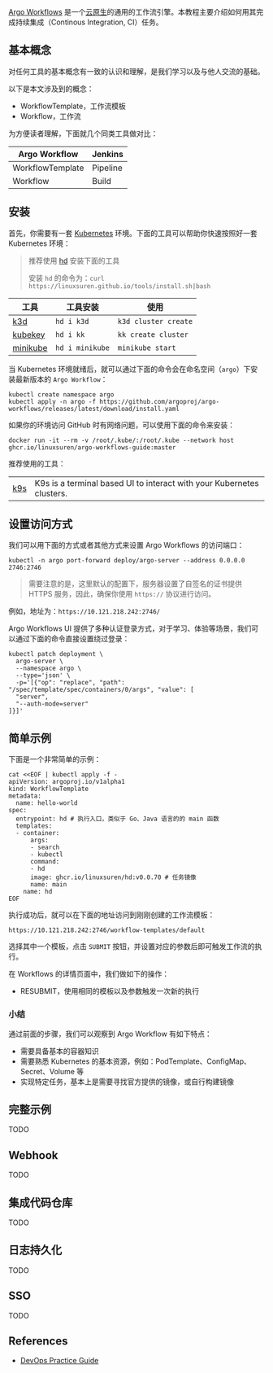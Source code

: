 [Argo Workflows](https://argoproj.github.io/argo-workflows/) 是一个[云原生](https://en.wikipedia.org/wiki/Cloud-native_computing)的通用的工作流引擎。本教程主要介绍如何用其完成持续集成（Continous Integration, CI）任务。

## 基本概念
对任何工具的基本概念有一致的认识和理解，是我们学习以及与他人交流的基础。

以下是本文涉及到的概念：

* WorkflowTemplate，工作流模板
* Workflow，工作流

为方便读者理解，下面就几个同类工具做对比：

| Argo Workflow | Jenkins |
|---|---|
| WorkflowTemplate | Pipeline |
| Workflow | Build |

## 安装
首先，你需要有一套 [Kubernetes](https://github.com/kubernetes/kubernetes/) 环境。下面的工具可以帮助你快速按照好一套 Kubernetes 环境：

> 推荐使用 [hd](https://github.com/LinuxSuRen/http-downloader) 安装下面的工具
>
> 安装 `hd` 的命令为：`curl https://linuxsuren.github.io/tools/install.sh|bash`

| 工具 | 工具安装 |使用 |
|---|---|---|
| [k3d](https://k3d.io/) | `hd i k3d` | `k3d cluster create` |
| [kubekey](https://github.com/kubesphere/kubekey) | `hd i kk` | `kk create cluster` |
| [minikube](https://github.com/kubernetes/minikube) | `hd i minikube` | `minikube start` |

当 Kubernetes 环境就绪后，就可以通过下面的命令会在命名空间（`argo`）下安装最新版本的 `Argo Workflow`：

```shell
kubectl create namespace argo
kubectl apply -n argo -f https://github.com/argoproj/argo-workflows/releases/latest/download/install.yaml
```

如果你的环境访问 GitHub 时有网络问题，可以使用下面的命令来安装：

```shell
docker run -it --rm -v /root/.kube/:/root/.kube --network host ghcr.io/linuxsuren/argo-workflows-guide:master
```

推荐使用的工具：

|||
|---|---|
| [k9s](https://k9scli.io/) | K9s is a terminal based UI to interact with your Kubernetes clusters. |

## 设置访问方式
我们可以用下面的方式或者其他方式来设置 Argo Workflows 的访问端口：

```shell
kubectl -n argo port-forward deploy/argo-server --address 0.0.0.0 2746:2746
```

> 需要注意的是，这里默认的配置下，服务器设置了自签名的证书提供 HTTPS 服务，因此，确保你使用 `https://` 协议进行访问。

例如，地址为：`https://10.121.218.242:2746/`

Argo Workflows UI 提供了多种认证登录方式，对于学习、体验等场景，我们可以通过下面的命令直接设置绕过登录：

```shell
kubectl patch deployment \
  argo-server \
  --namespace argo \
  --type='json' \
  -p='[{"op": "replace", "path": "/spec/template/spec/containers/0/args", "value": [
  "server",
  "--auth-mode=server"
]}]'
```

## 简单示例

下面是一个非常简单的示例：

```shell
cat <<EOF | kubectl apply -f -
apiVersion: argoproj.io/v1alpha1
kind: WorkflowTemplate
metadata:
  name: hello-world
spec:
  entrypoint: hd # 执行入口，类似于 Go、Java 语言的的 main 函数
  templates:
  - container:
      args:
      - search
      - kubectl
      command:
      - hd
      image: ghcr.io/linuxsuren/hd:v0.0.70 # 任务镜像
      name: main
    name: hd
EOF
```

执行成功后，就可以在下面的地址访问到刚刚创建的工作流模板：

`https://10.121.218.242:2746/workflow-templates/default`

选择其中一个模板，点击 `SUBMIT` 按钮，并设置对应的参数后即可触发工作流的执行。

在 Workflows 的详情页面中，我们做如下的操作：

* RESUBMIT，使用相同的模板以及参数触发一次新的执行

### 小结
通过前面的步骤，我们可以观察到 Argo Workflow 有如下特点：

* 需要具备基本的容器知识
* 需要熟悉 Kubernetes 的基本资源，例如：PodTemplate、ConfigMap、Secret、Volume 等
* 实现特定任务，基本上是需要寻找官方提供的镜像，或自行构建镜像

## 完整示例
TODO

## Webhook
TODO

## 集成代码仓库
TODO

## 日志持久化
TODO

## SSO
TODO

## References
* [DevOps Practice Guide](https://github.com/LinuxSuRen/devops-practice-guide)
